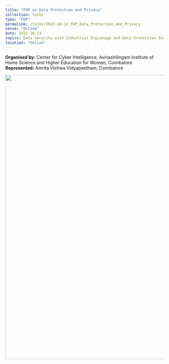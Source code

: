 ```yaml
---
title: "FDP on Data Protection and Privacy"
collection: talks
type: "FDP"
permalink: /talks/2022-10-13_FDP_Data_Protection_and_Privacy
venue: "Online"
date: 2022-10-13
topics: Data Security with Industrial Espionage and Data Protection Standards
location: "Online"
---
```


**Organised by:** Center for Cyber Intelligence, Avinashilingam Institute of Home Science and Higher Education for Women, Coimbatore  <br/>
**Represented:** Amrita Vishwa Vidyapeetham, Coimbatore <br/>

<p align="center">
  <img src="https://github.com/ramagururadhakrishnan/ramagururadhakrishnan.github.io/blob/master/images/CCI_Data_Protection_and_Privacy.png" width=900>
</p>
